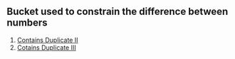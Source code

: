 ## Bucket used to constrain the difference between numbers

1. [Contains Duplicate II](https://leetcode.com/problems/contains-duplicate-ii/)
2. [Cotains Duplicate III](https://leetcode.com/problems/contains-duplicate-iii/)

